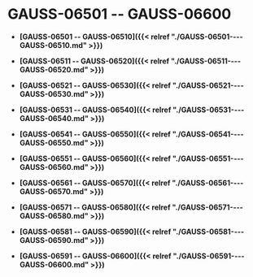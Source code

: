 # GAUSS-06501 -- GAUSS-06600<a name="ZH-CN_TOPIC_0302073352"></a>

-   **[GAUSS-06501 -- GAUSS-06510]({{< relref "./GAUSS-06501----GAUSS-06510.md" >}})**

-   **[GAUSS-06511 -- GAUSS-06520]({{< relref "./GAUSS-06511----GAUSS-06520.md" >}})**

-   **[GAUSS-06521 -- GAUSS-06530]({{< relref "./GAUSS-06521----GAUSS-06530.md" >}})**

-   **[GAUSS-06531 -- GAUSS-06540]({{< relref "./GAUSS-06531----GAUSS-06540.md" >}})**

-   **[GAUSS-06541 -- GAUSS-06550]({{< relref "./GAUSS-06541----GAUSS-06550.md" >}})**

-   **[GAUSS-06551 -- GAUSS-06560]({{< relref "./GAUSS-06551----GAUSS-06560.md" >}})**

-   **[GAUSS-06561 -- GAUSS-06570]({{< relref "./GAUSS-06561----GAUSS-06570.md" >}})**

-   **[GAUSS-06571 -- GAUSS-06580]({{< relref "./GAUSS-06571----GAUSS-06580.md" >}})**

-   **[GAUSS-06581 -- GAUSS-06590]({{< relref "./GAUSS-06581----GAUSS-06590.md" >}})**

-   **[GAUSS-06591 -- GAUSS-06600]({{< relref "./GAUSS-06591----GAUSS-06600.md" >}})**
